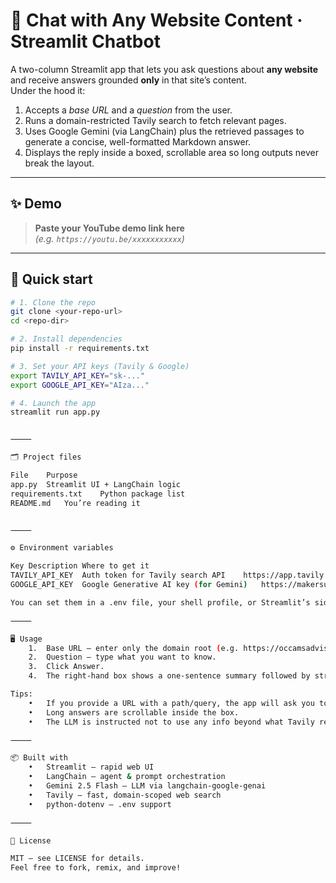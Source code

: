 # 💬 Chat with Any Website Content · Streamlit Chatbot

A two-column Streamlit app that lets you ask questions about **any website** and receive answers grounded **only** in that site’s content.  
Under the hood it:

1. Accepts a *base URL* and a *question* from the user.  
2. Runs a domain-restricted Tavily search to fetch relevant pages.  
3. Uses Google Gemini (via LangChain) plus the retrieved passages to generate a concise, well-formatted Markdown answer.  
4. Displays the reply inside a boxed, scrollable area so long outputs never break the layout.

---

## ✨ Demo

> **Paste your YouTube demo link here**  
> *(e.g. `https://youtu.be/xxxxxxxxxxx`)*

---

## 🚀 Quick start

```bash
# 1. Clone the repo
git clone <your-repo-url>
cd <repo-dir>

# 2. Install dependencies
pip install -r requirements.txt

# 3. Set your API keys (Tavily & Google)
export TAVILY_API_KEY="sk-..."
export GOOGLE_API_KEY="AIza..."

# 4. Launch the app
streamlit run app.py


⸻

🗂️ Project files

File	Purpose
app.py	Streamlit UI + LangChain logic
requirements.txt	Python package list
README.md	You’re reading it


⸻

⚙️ Environment variables

Key	Description	Where to get it
TAVILY_API_KEY	Auth token for Tavily search API	https://app.tavily.com/
GOOGLE_API_KEY	Google Generative AI key (for Gemini)	https://makersuite.google.com/

You can set them in a .env file, your shell profile, or Streamlit’s sidebar prompts.

⸻

🖥️ Usage
	1.	Base URL – enter only the domain root (e.g. https://occamsadvisory.com).
	2.	Question – type what you want to know.
	3.	Click Answer.
	4.	The right-hand box shows a one-sentence summary followed by structured bullet points.

Tips:
	•	If you provide a URL with a path/query, the app will ask you to correct it.
	•	Long answers are scrollable inside the box.
	•	The LLM is instructed not to use any info beyond what Tavily returned.

⸻

📦 Built with
	•	Streamlit – rapid web UI
	•	LangChain – agent & prompt orchestration
	•	Gemini 2.5 Flash – LLM via langchain-google-genai
	•	Tavily – fast, domain-scoped web search
	•	python-dotenv – .env support

⸻

📝 License

MIT — see LICENSE for details.
Feel free to fork, remix, and improve!


